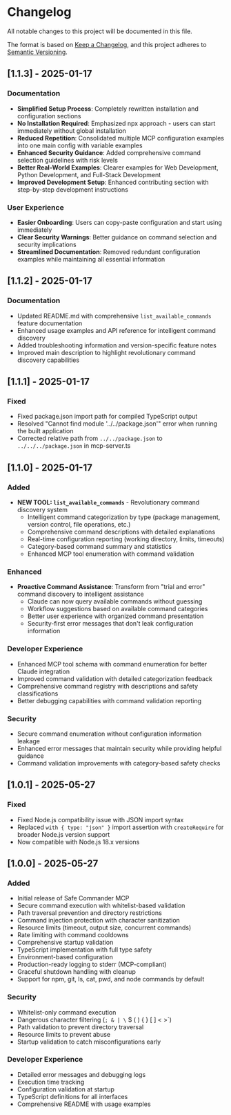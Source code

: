 # Changelog

All notable changes to this project will be documented in this file.

The format is based on [Keep a Changelog](https://keepachangelog.com/en/1.0.0/),
and this project adheres to [Semantic Versioning](https://semver.org/spec/v2.0.0.html).

## [1.1.3] - 2025-01-17

### Documentation
- **Simplified Setup Process**: Completely rewritten installation and configuration sections
- **No Installation Required**: Emphasized npx approach - users can start immediately without global installation
- **Reduced Repetition**: Consolidated multiple MCP configuration examples into one main config with variable examples
- **Enhanced Security Guidance**: Added comprehensive command selection guidelines with risk levels
- **Better Real-World Examples**: Clearer examples for Web Development, Python Development, and Full-Stack Development
- **Improved Development Setup**: Enhanced contributing section with step-by-step development instructions

### User Experience
- **Easier Onboarding**: Users can copy-paste configuration and start using immediately
- **Clear Security Warnings**: Better guidance on command selection and security implications
- **Streamlined Documentation**: Removed redundant configuration examples while maintaining all essential information

## [1.1.2] - 2025-01-17

### Documentation
- Updated README.md with comprehensive `list_available_commands` feature documentation
- Enhanced usage examples and API reference for intelligent command discovery
- Added troubleshooting information and version-specific feature notes
- Improved main description to highlight revolutionary command discovery capabilities

## [1.1.1] - 2025-01-17

### Fixed
- Fixed package.json import path for compiled TypeScript output
- Resolved "Cannot find module '../../package.json'" error when running the built application
- Corrected relative path from `../../package.json` to `../../../package.json` in mcp-server.ts

## [1.1.0] - 2025-01-17

### Added
- **NEW TOOL: `list_available_commands`** - Revolutionary command discovery system
  - Intelligent command categorization by type (package management, version control, file operations, etc.)
  - Comprehensive command descriptions with detailed explanations
  - Real-time configuration reporting (working directory, limits, timeouts)
  - Category-based command summary and statistics
  - Enhanced MCP tool enumeration with command validation

### Enhanced
- **Proactive Command Assistance**: Transform from "trial and error" command discovery to intelligent assistance
  - Claude can now query available commands without guessing
  - Workflow suggestions based on available command categories
  - Better user experience with organized command presentation
  - Security-first error messages that don't leak configuration information

### Developer Experience  
- Enhanced MCP tool schema with command enumeration for better Claude integration
- Improved command validation with detailed categorization feedback
- Comprehensive command registry with descriptions and safety classifications
- Better debugging capabilities with command validation reporting

### Security
- Secure command enumeration without configuration information leakage
- Enhanced error messages that maintain security while providing helpful guidance
- Command validation improvements with category-based safety checks

## [1.0.1] - 2025-05-27

### Fixed
- Fixed Node.js compatibility issue with JSON import syntax
- Replaced `with { type: "json" }` import assertion with `createRequire` for broader Node.js version support
- Now compatible with Node.js 18.x versions

## [1.0.0] - 2025-05-27

### Added
- Initial release of Safe Commander MCP
- Secure command execution with whitelist-based validation
- Path traversal prevention and directory restrictions
- Command injection protection with character sanitization
- Resource limits (timeout, output size, concurrent commands)
- Rate limiting with command cooldowns
- Comprehensive startup validation
- TypeScript implementation with full type safety
- Environment-based configuration
- Production-ready logging to stderr (MCP-compliant)
- Graceful shutdown handling with cleanup
- Support for npm, git, ls, cat, pwd, and node commands by default

### Security
- Whitelist-only command execution
- Dangerous character filtering (`; & | \` $ ( ) { } [ ] < >`)
- Path validation to prevent directory traversal
- Resource limits to prevent abuse
- Startup validation to catch misconfigurations early

### Developer Experience
- Detailed error messages and debugging logs
- Execution time tracking
- Configuration validation at startup
- TypeScript definitions for all interfaces
- Comprehensive README with usage examples 
